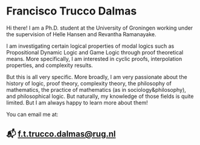 # Francisco Trucco Dalmas

Hi there! I am a Ph.D. student at the University of Groningen working under the supervision of Helle Hansen and Revantha Ramanayake.

I am investigating certain logical properties of modal logics such as Propositional Dynamic Logic and Game Logic through proof theoretical means. More specifically, I am interested in cyclic proofs, interpolation properties, and complexity results.

But this is all very specific. More broadly, I am very passionate about the history of logic, proof theory, complexity theory, the philosophy of mathematics, the practice of mathematics (as in sociology&philosophy), and philosophical logic. But naturally, my knowledge of those fields is quite limited. But I am always happy to learn more about them!

You can email me at:

## 📬 f.t.trucco.dalmas@rug.nl
